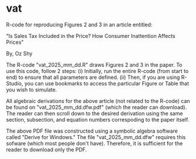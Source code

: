 # vat
R-code for reproducing Figures 2 and 3 in an article entitled:

"Is Sales Tax Included in the Price? How Consumer Inattention Affects Prices"

By, Oz Shy

The R-code "vat_2025_mm_dd.R" draws Figures 2 and 3 in the paper. To use this code, follow 2 steps: (i) Initially, run the entire R-code (from start to end) to ensure that all parameters are defined. (ii) Then, if you are using R-Studio, you can use bookmarks to access the particular Figure or Table that you wish to simulate.

All algebraic derivations for the above article (not related to the R-code) can be found on "vat_2025_mm_dd.dfw.pdf" (which the reader can download). The reader can then scroll down to the desired derivation using the same section, subsection, and equation numbers correspoding to the paper itself.

The above PDF file was constructed using a symbolic algebra software called "Derive for Windows." The file "vat_2025_mm_dd.dfw" requires this sofware (which most people don't have). Therefore, it is sufficient for the reader to download only the PDF.
